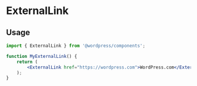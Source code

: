 ExternalLink
============

## Usage

```jsx
import { ExternalLink } from '@wordpress/components';

function MyExternalLink() {
	return (
		<ExternalLink href="https://wordpress.com">WordPress.com</ExternalLink>
	);
}
```

